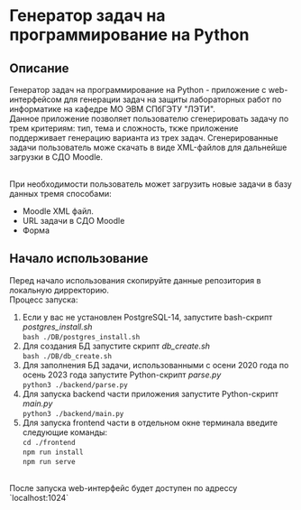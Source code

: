 # Генератор задач на программирование на Python

## Описание
Генератор задач на программирование на Python - приложение с web-интерфейсом для генерации задач на защиты лабораторных работ по информатике на кафедре МО ЭВМ СПбГЭТУ "ЛЭТИ".<br>
Данное приложение позволяет пользователю сгенерировать задачу по трем критериям: тип, тема и сложность, ткже приложение поддерживает генерацию варианта из трех задач. Сгенерированные задачи пользователь може скачать в виде XML-файлов для дальнейше загрузки в СДО Moodle.<br><br>

При необходимости пользователь может загрузить новые задачи в базу данных тремя способами: 
- Moodle XML файл.
- URL задачи в СДО Moodle
- Форма

## Начало использование
Перед начало использования скопируйте данные репозитория в локальную дирректорию. <br>
Процесс запуска:
1. Если у вас не установлен PostgreSQL-14, запустите bash-скрипт *postgres_install.sh* <br>
```bash ./DB/postgres_install.sh```
2. Для создания БД запустите скрипт *db_create.sh* <br>
```bash ./DB/db_create.sh```
3. Для заполнения БД задачи, использованными с осени 2020 года по осень 2023 года запустите Python-скрипт *parse.py* <br>
```python3 ./backend/parse.py```
4. Для запуска backend части приложения запустите Python-скрипт *main.py* <br>
```python3 ./backend/main.py```
5. Для запуска frontend части в отдельном окне терминала введите следующие команды:<br>
```cd ./frontend```<br>
```npm run install```<br>
```npm run serve```

<br>
После запуска web-интерфейс будет доступен по адрессу `localhost:1024`
